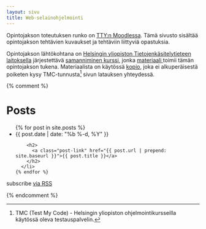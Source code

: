 ```yaml
---
layout: sivu
title: Web-selainohjelmointi
---
```


Opintojakson toteutuksen runko on [TTY:n Moodlessa](https://moodle2.tut.fi/course/view.php?id=9776). Tämä sivusto sisältää opintojakson tehtävien kuvaukset ja tehtäviin liittyviä opastuksia.

Opintojakson lähtökohtana on [Helsingin yliopiston Tietojenkäsitelytieteen laitoksella](https://www.cs.helsinki.fi/) järjestettävä [samanniminen kurssi](https://www.cs.helsinki.fi/courses/582354/2015/s/k/1), jonka [materiaali ](http://web-selainohjelmointi.github.io) toimii tämän opintojakson tukena. Materiaalista on käytössä [kopio]({{weso/), joka ei alkuperäisestä poiketen kysy TMC-tunnusta[^1] sivun latauksen yhteydessä.

[^1]: TMC (Test My Code) - Helsingin yliopiston ohjelmointikursseilla käytössä oleva testauspalvelin.


{% comment %}


<div class="home">

  <h1 class="page-heading">Posts</h1>

  <ul class="post-list">
    {% for post in site.posts %}
      <li>
        <span class="post-meta">{{ post.date | date: "%b %-d, %Y" }}</span>

        <h2>
          <a class="post-link" href="{{ post.url | prepend: site.baseurl }}">{{ post.title }}</a>
        </h2>
      </li>
    {% endfor %}
  </ul>

  <p class="rss-subscribe">subscribe <a href="{{ "/feed.xml" | prepend: site.baseurl }}">via RSS</a></p>

</div>

{% endcomment %}
